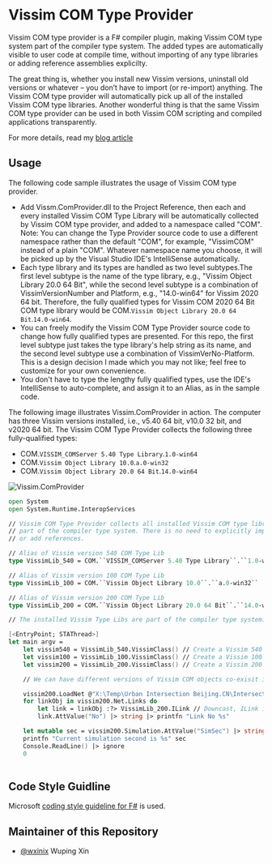 # Vissim COM Type Provider

Vissim COM type provider is a F# compiler plugin, making Vissim COM type system part of the compiler type system. The added types are automatically visible to user code at compile time, without importing of any type libraries or adding reference assemblies explicilty.

The great thing is, whether you install new Vissim versions, uninstall old versions or whatever – you don’t have to import (or re-import) anything. The Vissim COM type provider will automatically pick up all of the installed Vissim COM type libraries. Another wonderful thing is that the same Vissim COM type provider can be used in both Vissim COM scripting and compiled applications transparently.

For more details, read my [blog article](https://blog.wupingxin.net/vissim-com-programming-for-fun-com-type-provider-a-new-way-of-doing-vissim-com-interop/)

## Usage
The following code sample illustrates the usage of Vissim COM type provider. 
- Add Vissm.ComProvider.dll to the Project Reference, then each and every installed Vissim COM Type Library will be automatically collected by Vissim COM type provider, and added to a namespace called "COM". Note: You can change the Type Provider source code to use a different namespace rather than the default "COM",  for example,  "VissimCOM" instead of a plain "COM". Whatever namespace name you choose,  it will be picked up by the Visual Studio IDE's IntelliSense automatically. 
- Each type library and its types are handled as two level subtypes.The first level subtype is the name of the type library, e.g., "Vissim Object Library 20.0 64 Bit", while the second level subtype is a combination of VissimVersionNumber and Platform, e.g., "14.0-win64" for Vissim 2020 64 bit. Therefore, the fully qualified types for Vissim COM 2020 64 Bit COM type library would be COM.``Vissim Object Library 20.0 64 Bit``.``14.0-win64``. 
- You can freely modify the Vissim COM Type Provider source code to change how fully qualified types are presented. For this repo, the first level subtype just takes the type library's help string as its name, and the second level subtype use a combination of VissimVerNo-Platform. This is a design decision I made which you may not like; feel free to customize for your own convenience.
- You don't have to type the lengthy fully qualified types, use the IDE's IntelliSense to auto-complete, and assign it to an Alias, as in the sample code.

The following image illustrates Vissim.ComProvider in action.  The computer has three Vissim versions installed, i.e., v5.40 64 bit, v10.0 32 bit, and v2020 64 bit. The Vissim COM Type Provider collects the following three fully-qualified types:
- COM.``VISSIM_COMServer 5.40 Type Library``.``1.0-win64``
- COM.``Vissim Object Library 10.0``.``a.0-win32`` 
- COM.``Vissim Object Library 20.0 64 Bit``.``14.0-win64`` 


![Vissim.ComProvider](https://blog.wupingxin.net/wp-content/uploads/2020/05/vissim-com-provider.png)


``` fsharp
open System
open System.Runtime.InteropServices

// Vissim COM Type Provider collects all installed Vissim COM type libraries and make them
// part of the compiler type system. There is no need to explicitly import the type library
// or add references.

// Alias of Vissim version 540 COM Type Lib
type VissimLib_540 = COM.``VISSIM_COMServer 5.40 Type Library``.``1.0-win64``

// Alias of Vissim version 100 COM Type Lib
type VissimLib_100 = COM.``Vissim Object Library 10.0``.``a.0-win32`` 

// Alias of Vissim version 200 COM Type Lib
type VissimLib_200 = COM.``Vissim Object Library 20.0 64 Bit``.``14.0-win64`` 

// The installed Vissim Type Libs are part of the compiler type system. We just alias them with short names.

[<EntryPoint; STAThread>]
let main argv =
    let vissim540 = VissimLib_540.VissimClass() // Create a Vissim 540 COM Object instance
    let vissim100 = VissimLib_100.VissimClass() // Create a Vissim 100 COM Object instance
    let vissim200 = VissimLib_200.VissimClass() // Create a Vissim 200 COM Object instance

    // We can have different versions of Vissim COM objects co-exisit in the same app domain.

    vissim200.LoadNet @"X:\Temp\Urban Intersection Beijing.CN\Intersection Beijing.inpx"
    for linkObj in vissim200.Net.Links do  
        let link = linkObj :?> VissimLib_200.ILink // Downcast, ILink is a subtype under VissimLib_200
        link.AttValue("No") |> string |> printfn "Link No %s"

    let mutable sec = vissim200.Simulation.AttValue("SimSec") |> string
    printfn "Current simulation second is %s" sec
    Console.ReadLine() |> ignore
    0
     
```

## Code Style Guidline

Microsoft [coding style guideline for F#](https://docs.microsoft.com/en-us/dotnet/fsharp/style-guide/formatting) is used.

## Maintainer of this Repository
- [@wxinix](https://github.com/wxinix)  Wuping Xin
